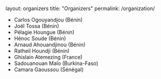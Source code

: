 layout: organizers
title: "Organizers"
permalink: /organization/

- Carlos Ogouyandjou (Bénin) 
- Joël Tossa (Bénin) 
- Pélagie Houngue (Bénin) 
- Hénoc Soude (Bénin) 
- Arnaud Ahouandjinou (Bénin)
- Ratheil Houndji (Bénin) 
- Ghislain Atemezing (France) 
- Sadouanouan Malo (Burkina-Faso)
- Camara Gaoussou (Sénégal)

